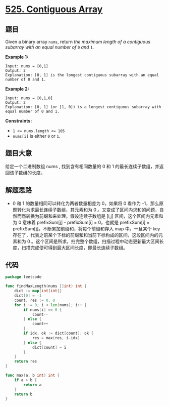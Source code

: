 # [525. Contiguous Array](https://leetcode.com/problems/contiguous-array/)


## 题目

Given a binary array `nums`, return *the maximum length of a contiguous subarray with an equal number of* `0` *and* `1`.

**Example 1:**

```
Input: nums = [0,1]
Output: 2
Explanation: [0, 1] is the longest contiguous subarray with an equal number of 0 and 1.
```

**Example 2:**

```
Input: nums = [0,1,0]
Output: 2
Explanation: [0, 1] (or [1, 0]) is a longest contiguous subarray with equal number of 0 and 1.
```

**Constraints:**

- `1 <= nums.length <= 105`
- `nums[i]` is either `0` or `1`.

## 题目大意

给定一个二进制数组 nums , 找到含有相同数量的 0 和 1 的最长连续子数组，并返回该子数组的长度。

## 解题思路

- 0 和 1 的数量相同可以转化为两者数量相差为 0，如果将 0 看作为 -1，那么原题转化为求最长连续子数组，其元素和为 0 。又变成了区间内求和的问题，自然而然转换为前缀和来处理。假设连续子数组是 [i,j] 区间，这个区间内元素和为 0 意味着 prefixSum[j] - prefixSum[i] = 0，也就是 prefixSum[i] = prefixSum[j]。不断累加前缀和，将每个前缀和存入 map 中。一旦某个 key 存在了，代表之前某个下标的前缀和和当前下标构成的区间，这段区间内的元素和为 0 。这个区间是所求。扫完整个数组，扫描过程中动态更新最大区间长度，扫描完成便可得到最大区间长度，即最长连续子数组。

## 代码

```go
package leetcode

func findMaxLength(nums []int) int {
    dict := map[int]int{}
    dict[0] = -1
    count, res := 0, 0
    for i := 0; i < len(nums); i++ {
        if nums[i] == 0 {
            count--
        } else {
            count++
        }
        if idx, ok := dict[count]; ok {
            res = max(res, i-idx)
        } else {
            dict[count] = i
        }
    }
    return res
}

func max(a, b int) int {
    if a > b {
        return a
    }
    return b
}
```